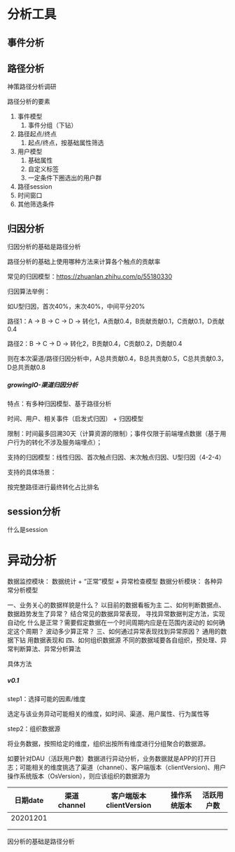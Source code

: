 # 分析工具

## 事件分析





## 路径分析

神策路径分析调研

路径分析的要素

1.  事件模型
    1.  事件分组（下钻）
2.  路径起点/终点
    1.  起点/终点，按基础属性筛选
3.  用户模型
    1.  基础属性
    2.  自定义标签
    3.  一定条件下圈选出的用户群
4.  路径session
5.  时间窗口
6.  其他筛选条件







## 归因分析

归因分析的基础是路径分析

路径分析的基础上使用哪种方法来计算各个触点的贡献率

常见的归因模型：https://zhuanlan.zhihu.com/p/55180330

归因算法举例：

如U型归因，首次40%，末次40%，中间平分20%

路径1：A → B → C → D  → 转化1，A贡献0.4，B贡献贡献0.1，C贡献0.1，D贡献0.4

路径2：B → C → D → 转化2，B贡献0.4，C贡献0.2，D贡献0.4

则在本次渠道/路径归因分析中，A总共贡献0.4，B总共贡献0.5，C总共贡献0.3，D总共贡献0.8



##### growingIO-渠道归因分析

特点：有多种归因模型、基于路径分析

时间、用户、相关事件（启发式归因）  +  归因模型

限制：时间最多回溯30天（计算资源的限制）；事件仅限于前端埋点数据（基于用户行为的转化不涉及服务端埋点）；

支持的归因模型：线性归因、首次触点归因、末次触点归因、U型归因（4-2-4）

支持的具体场景：

按完整路径进行最终转化占比排名





## session分析

什么是session





# 异动分析

数据监控模块：
    数据统计 + “正常”模型 + 异常检查模型
数据分析模块：
    各种异常分析模型





一、业务关心的数据样貌是什么？
    以目前的数据看板为主
二、如何判断数据点、数据趋势发生了异常？
    结合常见的数据异常表现，
    寻找异常数据判定方法，实现自动化
    什么是正常？需要假定数据在一个时间周期内应是在范围内波动的
        如何确定这个周期？
        波动多少算正常？
三、如何通过异常表现找到异常原因？
    	通用的数据下钻
    	用数据表现和
四、如何组织数据源
		不同的数据域要各自组织，预处理、异常判断算法、异常分析算法





具体方法

##### v0.1

step1：选择可能的因素/维度

选定与该业务异动可能相关的维度，如时间、渠道、用户属性、行为属性等

step2：组织数据源

将业务数据，按照给定的维度，组织出按所有维度进行分组聚合的数据源。

如要针对DAU（活跃用户数）数据进行异动分析，业务数据就是APP的打开日志；可能相关的维度挑选了渠道（channel）、客户端版本（clientVersion)、用户操作系统版本（OsVersion），则应该组织的数据源为

| 日期date | 渠道channel | 客户端版本clientVersion | 操作系统版本 | 活跃用户数 |
| -------- | ----------- | ----------------------- | ------------ | ---------- |
| 20201201 |             |                         |              |            |
|          |             |                         |              |            |
|          |             |                         |              |            |
因分析的基础是路径分析
